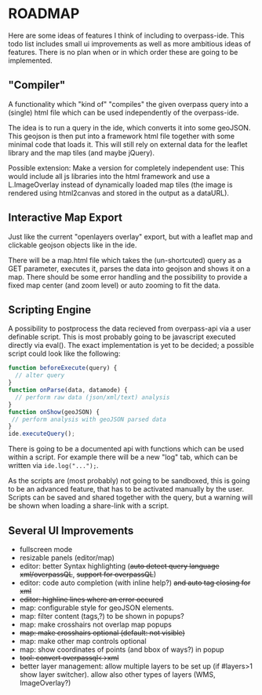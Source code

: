 ROADMAP
=======

Here are some ideas of features I think of including to overpass-ide. This todo list includes small ui improvements as well as more ambitious ideas of features. There is no plan when or in which order these are going to be implemented.

"Compiler"
----------

A functionality which "kind of" "compiles" the given overpass query into a (single) html file which can be used independently of the overpass-ide.

The idea is to run a query in the ide, which converts it into some geoJSON. This geojson is then put into a framework html file together with some minimal code that loads it.
This will still rely on external data for the leaflet library and the map tiles (and maybe jQuery).

Possible extension: Make a version for completely independent use: This would include all js libraries into the html framework and use a L.ImageOverlay instead of dynamically loaded map tiles (the image is rendered using html2canvas and stored in the output as a dataURL).

Interactive Map Export
----------------------

Just like the current "openlayers overlay" export, but with a leaflet map and clickable geojson objects like in the ide.

There will be a map.html file which takes the (un-shortcuted) query as a GET parameter, executes it, parses the data into geojson and shows it on a map. There should be some error handling and the possibility to provide a fixed map center (and zoom level) or auto zooming to fit the data.

Scripting Engine
----------------

A possibility to postprocess the data recieved from overpass-api via a user definable script. This is most probably going to be javascript executed directly via eval(). The exact implementation is yet to be decided; a possible script could look like the following:

```javascript
function beforeExecute(query) {
  // alter query
}
function onParse(data, datamode) {
  // perform raw data (json/xml/text) analysis
}
function onShow(geoJSON) {
 // perform analysis with geoJSON parsed data
}
ide.executeQuery();
```

There is going to be a documented api with functions which can be used within a script. For example there will be a new "log" tab, which can be written via `ide.log("...");`.

As the scripts are (most probably) not going to be sandboxed, this is going to be an advanced feature, that has to be activated manually by the user. Scripts can be saved and shared together with the query, but a warning will be shown when loading a share-link with a script.

Several UI Improvements
-----------------------

* fullscreen mode
* resizable panels (editor/map)
* editor: better Syntax highlighting (~~auto detect query language xml/overpassQL~~, ~~support for overpassQL~~)
* editor: code auto completion (with inline help?) ~~and auto tag closing for xml~~
* ~~editor: highline lines where an error occured~~
* map: configurable style for geoJSON elements.
* map: filter content (tags,?) to be shown in popups?
* map: make crosshairs not overlap map popups
* ~~map: make crosshairs optional (default: not visible)~~
* map: make other map controls optional
* map: show coordinates of points (and bbox of ways?) in popup
* ~~tool: convert overpassql<->xml~~
* better layer management: allow multiple layers to be set up (if #layers>1 show layer switcher). allow also other types of layers (WMS, ImageOverlay?)
